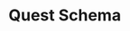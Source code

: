 ﻿# Quest Schema

<script type="application/schema+json" src="https://raw.githubusercontent.com/Hawkbat/OuterWildsRPG/main/schemas/quest.schema.json"></script>